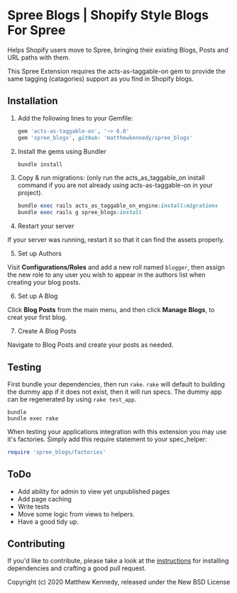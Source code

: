 # Spree Blogs | Shopify Style Blogs For Spree

Helps Shopify users move to Spree, bringing their existing Blogs, Posts and URL paths with them.

This Spree Extension requires the acts-as-taggable-on gem to provide the same tagging (catagories) support as you find in Shopify blogs.

## Installation

1. Add the following lines to your Gemfile:

    ```ruby
    gem 'acts-as-taggable-on', '~> 6.0'
    gem 'spree_blogs', github: 'matthewkennedy/spree_blogs'
    ```

2. Install the gems using Bundler

    ```ruby
    bundle install
    ```

3. Copy & run migrations: (only run the acts_as_taggable_on install command if you are not already using acts-as-taggable-on in your project).

    ```ruby
    bundle exec rails acts_as_taggable_on_engine:install:migrations
    bundle exec rails g spree_blogs:install
    ```

4. Restart your server

  If your server was running, restart it so that it can find the assets properly.


5. Set up Authors

Visit **Configurations/Roles** and add a new roll named `blogger`, then assign the new role to any user you wish to appear in the authors list when creating your blog posts.


6. Set up A Blog

Click **Blog Posts** from the main menu, and then click **Manage Blogs**, to creat your first blog.


7. Create A Blog Posts

Navigate to Blog Posts and create your posts as needed.

## Testing

First bundle your dependencies, then run `rake`. `rake` will default to building the dummy app if it does not exist, then it will run specs. The dummy app can be regenerated by using `rake test_app`.

```shell
bundle
bundle exec rake
```

When testing your applications integration with this extension you may use it's factories.
Simply add this require statement to your spec_helper:

```ruby
require 'spree_blogs/factories'
```

## ToDo

- Add ability for admin to view yet unpublished pages
- Add page caching
- Write tests
- Move some logic from views to helpers.
- Have a good tidy up.

## Contributing

If you'd like to contribute, please take a look at the
[instructions](CONTRIBUTING.md) for installing dependencies and crafting a good
pull request.

Copyright (c) 2020 Matthew Kennedy, released under the New BSD License
